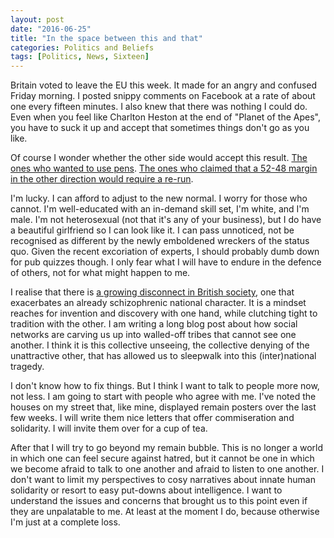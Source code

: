 ```yaml
---
layout: post
date: "2016-06-25"
title: "In the space between this and that"
categories: Politics and Beliefs
tags: [Politics, News, Sixteen]
---
```


Britain voted to leave the EU this week. It made for an angry and confused Friday morning. I posted snippy comments on Facebook at a rate of about one every fifteen minutes. I also knew that there was nothing I could do. Even when you feel like Charlton Heston at the end of &quot;Planet of the Apes&quot;, you have to suck it up and accept that sometimes things don&#39;t go as you like.

Of course I wonder whether the other side would accept this result. [The ones who wanted to use pens](http://www.telegraph.co.uk/news/2016/06/23/voters-using-their-own-pens-at-the-polls-after-wild-warnings-of/). [The ones who claimed that a 52-48 margin in the other direction would require a re-run](http://metro.co.uk/2016/06/24/remember-that-time-nigel-farage-said-52-48-votes-should-lead-to-second-referendum-5963900/).

I&#39;m lucky. I can afford to adjust to the new normal. I worry for those who cannot. I&#39;m well-educated with an in-demand skill set, I&#39;m white, and I&#39;m male. I&#39;m not heterosexual (not that it&#39;s any of your business), but I do have a beautiful girlfriend so I can look like it. I can pass unnoticed, not be recognised as different by the newly emboldened wreckers of the status quo. Given the recent excoriation of experts, I should probably dumb down for pub quizzes though. I only fear what I will have to endure in the defence of others, not for what might happen to me.

I realise that there is [a growing disconnect in British society](http://www.theguardian.com/politics/commentisfree/2016/jun/24/divided-britain-brexit-money-class-inequality-westminster), one that exacerbates an already schizophrenic national character. It is a mindset reaches for invention and discovery with one hand, while clutching tight to tradition with the other. I am writing a long blog post about how social networks are carving us up into walled-off tribes that cannot see one another. I think it is this collective unseeing, the collective denying of the unattractive other, that has allowed us to sleepwalk into this (inter)national tragedy.

I don&#39;t know how to fix things. But I think I want to talk to people more now, not less. I am going to start with people who agree with me. I&#39;ve noted the houses on my street that, like mine, displayed remain posters over the last few weeks. I will write them nice letters that offer commiseration and solidarity. I will invite them over for a cup of tea. 

After that I will try to go beyond my remain bubble. This is no longer a world in which one can feel secure against hatred, but it cannot be one in which we become afraid to talk to one another and afraid to listen to one another. I don&#39;t want to limit my perspectives to cosy narratives about innate human solidarity or resort to easy put-downs about intelligence. I want to understand the issues and concerns that brought us to this point even if they are unpalatable to me. At least at the moment I do, because otherwise I&#39;m just at a complete loss.